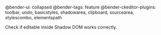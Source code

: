 @bender-ui: collapsed
@bender-tags: feature
@bender-ckeditor-plugins: toolbar, undo, basicstyles, shadowarea, clipboard, sourcearea, stylescombo, elementspath

Check if editable inside Shadow DOM works correctly.
